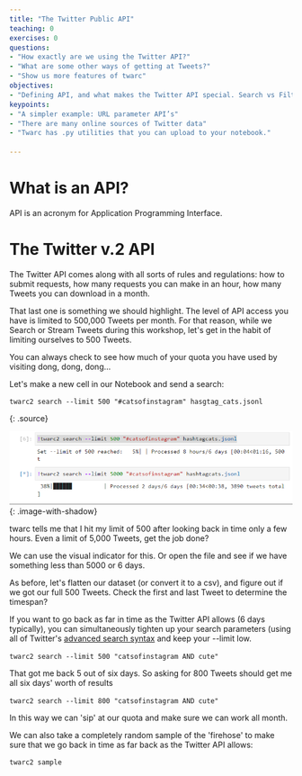 ```yaml
---
title: "The Twitter Public API"
teaching: 0
exercises: 0
questions:
- "How exactly are we using the Twitter API?"
- "What are some other ways of getting at Tweets?"
- "Show us more features of twarc"
objectives:
- "Defining API, and what makes the Twitter API special. Search vs Filter"
keypoints:
- "A simpler example: URL parameter API’s"
- "There are many online sources of Twitter data"
- "Twarc has .py utilities that you can upload to your notebook."

---
```


# What is an API?

API is an acronym for Application Programming Interface. 


# The Twitter v.2 API

The Twitter API comes along with all sorts of rules and regulations: how to submit requests,
how many requests you can make in an hour, how many Tweets you can download in a month.

That last one is something we should highlight. The level of API access you have is limited 
to 500,000 Tweets per month. For that reason, while we Search or Stream Tweets during this 
workshop, let's get in the habit of limiting ourselves to 500 Tweets.

You can always check to see how much of your quota you have used by visiting dong, dong, 
dong...

Let's make a new cell in our Notebook and send a search:
~~~
twarc2 search --limit 500 "#catsofinstagram" hasgtag_cats.jsonl
~~~
{: .source}

![image "the output from two twarc searches"](../fig/cats.png){: .image-with-shadow}

twarc tells me that I hit my limit of 500 after looking back in time only a few hours. Even 
a limit of 5,000 Tweets, get the job done?

We can use the visual indicator for this. Or open the file and see if we have something 
less than 5000 or 6 days.

As before, let's flatten our dataset (or convert it to a csv), and figure out if we 
got our full 500 Tweets. Check the first and last Tweet to determine the timespan?


If you want to go back as far in time as the Twitter API allows (6 days typically),
you can simultaneously tighten up your search parameters (using all of Twitter's 
[advanced search syntax]() and keep your --limit low. 

`twarc2 search --limit 500 "catsofinstagram AND cute"`

That got me back 5 out of six days. So asking for 800 Tweets should get me all six days' worth
of results

`twarc2 search --limit 800 "catsofinstagram AND cute"`

In this way we can 'sip' at our quota and make sure we can work all month.

We can also take a completely random sample of the 'firehose' to make sure that we go 
back in time as far back as the Twitter API allows:

~~~
twarc2 sample 
